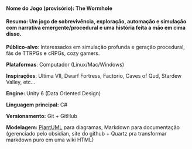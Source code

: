 #### **Nome do Jogo (provisório):** The Wormhole

#### **Resumo**: Um jogo de sobrevivência, exploração, automação e simulação com narrativa emergente/procedural e uma história feita a mão em cima disso.

**Público-alvo**: Interessados em simulação profunda e geração procedural, fãs de TTRPGs e cRPGs, cozy gamers.

**Plataformas**: Computador (Linux/Mac/Windows)

**Inspirações**: Ultima VII, Dwarf Fortress, Factorio, Caves of Qud, Stardew Valley, etc...

**Engine:** Unity 6 (Data Oriented Design)

**Linguagem principal:** C#

**Versionamento:** Git + GitHub

**Modelagem:** [PlantUML](https://www.plantuml.com/plantuml/) para diagramas, Markdown para documentação (gerenciado pelo obsidian, site do github + Quartz pra transformar markdown puro em uma wiki HTML)